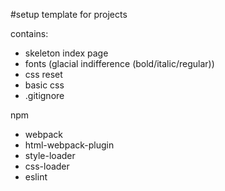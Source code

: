 #setup template for projects

contains:

- skeleton index page
- fonts (glacial indifference (bold/italic/regular))
- css reset
- basic css
- .gitignore

npm

- webpack
- html-webpack-plugin
- style-loader
- css-loader
- eslint
